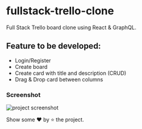 # fullstack-trello-clone

Full Stack Trello board clone using React &amp; GraphQL.

## Feature to be developed:

- Login/Register
- Create board
- Create card with title and description (CRUD)
- Drag & Drop card between columns

### Screenshot

<img alt="project screenshot" src="https://mir-cdn.behance.net/v1/rendition/project_modules/1400/7109ed125194285.6113ed6716889.png" />

Show some ❤️ by ⭐ the project.
